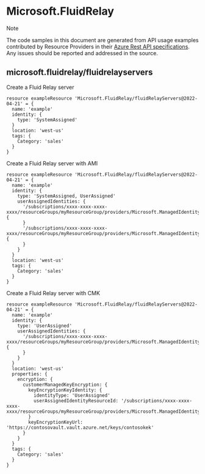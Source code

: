 # Microsoft.FluidRelay
  
> [!NOTE]
> The code samples in this document are generated from API usage examples contributed by Resource Providers in their [Azure Rest API specifications](https://github.com/Azure/azure-rest-api-specs). Any issues should be reported and addressed in the source.


## microsoft.fluidrelay/fluidrelayservers

Create a Fluid Relay server
```bicep
resource exampleResource 'Microsoft.FluidRelay/fluidRelayServers@2022-04-21' = {
  name: 'example'
  identity: {
    type: 'SystemAssigned'
  }
  location: 'west-us'
  tags: {
    Category: 'sales'
  }
}
```

Create a Fluid Relay server with AMI
```bicep
resource exampleResource 'Microsoft.FluidRelay/fluidRelayServers@2022-04-21' = {
  name: 'example'
  identity: {
    type: 'SystemAssigned, UserAssigned'
    userAssignedIdentities: {
      '/subscriptions/xxxx-xxxx-xxxx-xxxx/resourceGroups/myResourceGroup/providers/Microsoft.ManagedIdentity/userAssignedIdentities/id1': {
      }
      '/subscriptions/xxxx-xxxx-xxxx-xxxx/resourceGroups/myResourceGroup/providers/Microsoft.ManagedIdentity/userAssignedIdentities/id2': {
      }
    }
  }
  location: 'west-us'
  tags: {
    Category: 'sales'
  }
}
```

Create a Fluid Relay server with CMK
```bicep
resource exampleResource 'Microsoft.FluidRelay/fluidRelayServers@2022-04-21' = {
  name: 'example'
  identity: {
    type: 'UserAssigned'
    userAssignedIdentities: {
      '/subscriptions/xxxx-xxxx-xxxx-xxxx/resourceGroups/myResourceGroup/providers/Microsoft.ManagedIdentity/userAssignedIdentities/identityForCMK': {
      }
    }
  }
  location: 'west-us'
  properties: {
    encryption: {
      customerManagedKeyEncryption: {
        keyEncryptionKeyIdentity: {
          identityType: 'UserAssigned'
          userAssignedIdentityResourceId: '/subscriptions/xxxx-xxxx-xxxx-xxxx/resourceGroups/myResourceGroup/providers/Microsoft.ManagedIdentity/userAssignedIdentities/identityForCMK'
        }
        keyEncryptionKeyUrl: 'https://contosovault.vault.azure.net/keys/contosokek'
      }
    }
  }
  tags: {
    Category: 'sales'
  }
}
```
